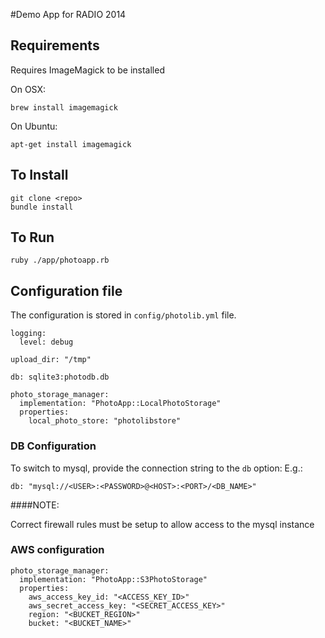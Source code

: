 #Demo App for RADIO 2014

## Requirements

Requires ImageMagick to be installed

On OSX:

    brew install imagemagick

On Ubuntu:

    apt-get install imagemagick

## To Install

    git clone <repo>
    bundle install

## To Run

    ruby ./app/photoapp.rb

## Configuration file

The configuration is stored in <code>config/photolib.yml</code> file.

	logging:
      level: debug

    upload_dir: "/tmp"

    db: sqlite3:photodb.db

    photo_storage_manager:
      implementation: "PhotoApp::LocalPhotoStorage"
      properties:
        local_photo_store: "photolibstore"

### DB Configuration

To switch to mysql, provide the connection string to the <code>db</code> option:
E.g.:

    db: "mysql://<USER>:<PASSWORD>@<HOST>:<PORT>/<DB_NAME>"

####NOTE:

Correct firewall rules must be setup to allow access to the mysql instance

### AWS configuration

    photo_storage_manager:
      implementation: "PhotoApp::S3PhotoStorage"
      properties:
        aws_access_key_id: "<ACCESS_KEY_ID>"
        aws_secret_access_key: "<SECRET_ACCESS_KEY>"
        region: "<BUCKET_REGION>"
        bucket: "<BUCKET_NAME>"
